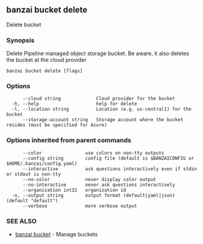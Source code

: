## banzai bucket delete

Delete bucket

### Synopsis

Delete Pipeline managed object storage bucket. Be aware, it also deletes the bucket at the cloud provider

```
banzai bucket delete [flags]
```

### Options

```
      --cloud string             Cloud provider for the bucket
  -h, --help                     help for delete
  -l, --location string          Location (e.g. us-central1) for the bucket
      --storage-account string   Storage account where the bucket resides (must be specified for Azure)
```

### Options inherited from parent commands

```
      --color                use colors on non-tty outputs
      --config string        config file (default is $BANZAICONFIG or $HOME/.banzai/config.yaml)
      --interactive          ask questions interactively even if stdin or stdout is non-tty
      --no-color             never display color output
      --no-interactive       never ask questions interactively
      --organization int32   organization id
  -o, --output string        output format (default|yaml|json) (default "default")
      --verbose              more verbose output
```

### SEE ALSO

* [banzai bucket](banzai_bucket.md)	 - Manage buckets

